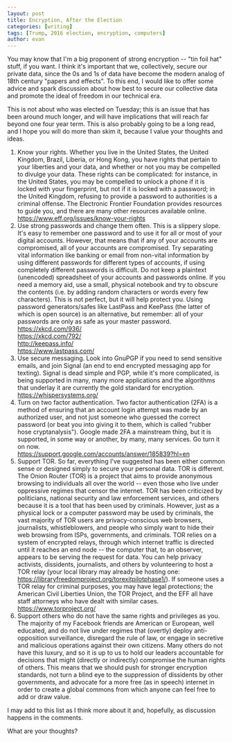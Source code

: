 ```yaml
---
layout: post
title: Encryption, After the Election
categories: [writing]
tags: [Trump, 2016 election, encryption, computers]
author: evan
---
```

You may know that I'm a big proponent of strong encryption -- "tin foil hat" stuff, if you want. I think it's important that we, collectively, secure our private data, since the 0s and 1s of data have become the modern analog of 18th century "papers and effects". To this end, I would like to offer some advice and spark discussion about how best to secure our collective data and promote the ideal of freedom in our technical era.

This is not about who was elected on Tuesday; this is an issue that has been around much longer, and will have implications that will reach far beyond one four year term. This is also probably going to be a long read, and I hope you will do more than skim it, because I value your thoughts and ideas.

1. Know your rights. Whether you live in the United States, the United Kingdom, Brazil, Liberia, or Hong Kong, you have rights that pertain to your liberties and your data, and whether or not you may be compelled to divulge your data. These rights can be complicated: for instance, in the United States, you may be compelled to unlock a phone if it is locked with your fingerprint, but not if it is locked with a password; in the United Kingdom, refusing to provide a password to authorities is a criminal offense. The Electronic Frontier Foundation provides resources to guide you, and there are many other resources available online.  
 https://www.eff.org/issues/know-your-rights  
2. Use strong passwords and change them often. This is a slippery slope. It's easy to remember one password and to use it for all or most of your digital accounts. However, that means that if any of your accounts are compromised, all of your accounts are compromised. Try separating vital information like banking or email from non-vital information by using different passwords for different types of accounts, if using completely different passwords is difficult. Do not keep a plaintext (unencoded) spreadsheet of your accounts and passwords online. If you need a memory aid, use a small, physical notebook and try to obscure the contents (i.e. by adding random characters or words every few characters). This is not perfect, but it will help protect you. Using password generators/safes like LastPass and KeePass (the latter of which is open source) is an alternative, but remember: all of your passwords are only as safe as your master password.  
https://xkcd.com/936/  
https://xkcd.com/792/  
http://keepass.info/  
https://www.lastpass.com/  
3. Use secure messaging. Look into GnuPGP if you need to send sensitive emails, and join Signal (an end to end encrypted messaging app for texting). Signal is dead simple and PGP, while it's more complicated, is being supported in many, many more applications and the algorithms that underlay it are currently the gold standard for encryption.  
https://whispersystems.org/  
4. Turn on two factor authentication. Two factor authentication (2FA) is a method of ensuring that an account login attempt was made by an authorized user, and not just someone who guessed the correct password (or beat you into giving it to them, which is called "rubber hose cryptanalysis"). Google made 2FA a mainstream thing, but it is supported, in some way or another, by many, many services. Go turn it on now.  
https://support.google.com/accounts/answer/185839?hl=en  
5. Support TOR. So far, everything I've suggested has been either common sense or designed simply to secure your personal data. TOR is different. The Onion Router (TOR) is a project that aims to provide anonymous browsing to individuals all over the world -- even those who live under oppressive regimes that censor the internet. TOR has been criticized by politicians, national security and law enforcement services, and others because it is a tool that has been used by criminals. However, just as a physical lock or a computer password may be used by criminals, the vast majority of TOR users are privacy-conscious web browsers, journalists, whistleblowers, and people who simply want to hide their web browsing from ISPs, governments, and criminals. TOR relies on a system of encrypted relays, through which internet traffic is directed until it reaches an end node -- the computer that, to an observer, appears to be serving the request for data. You can help privacy activists, dissidents, journalists, and others by volunteering to host a TOR relay (your local library may already be hosting one: https://libraryfreedomproject.org/torexitpilotphase1/). If someone uses a TOR relay for criminal purposes, you may have legal protections; the American Civil Liberties Union, the TOR Project, and the EFF all have staff attorneys who have dealt with similar cases.  
https://www.torproject.org/  
6. Support others who do not have the same rights and privileges as you. The majority of my Facebook friends are American or European, well educated, and do not live under regimes that (overtly) deploy anti-opposition surveillance, disregard the rule of law, or engage in secretive and malicious operations against their own citizens. Many others do not have this luxury, and so it is up to us to hold our leaders accountable for decisions that might (directly or indirectly) compromise the human rights of others. This means that we should push for stronger encryption standards, not turn a blind eye to the suppression of dissidents by other governments, and advocate for a more free (as in speech) internet in order to create a global commons from which anyone can feel free to add or draw value.

I may add to this list as I think more about it and, hopefully, as discussion happens in the comments.

What are your thoughts?
